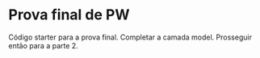 # Prova final de PW
Código starter para a prova final. Completar a camada model. Prosseguir então
 para a parte 2.
